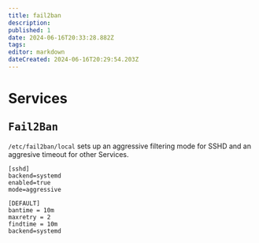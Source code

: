 ```yaml
---
title: fail2ban
description: 
published: 1
date: 2024-06-16T20:33:28.882Z
tags: 
editor: markdown
dateCreated: 2024-06-16T20:29:54.203Z
---
```


# Services

## <kbd>Fail2Ban</kbd>

`/etc/fail2ban/local` sets up an aggressive filtering mode for SSHD and an aggresive timeout for other Services.

```
[sshd]
backend=systemd
enabled=true
mode=aggressive

[DEFAULT]
bantime = 10m
maxretry = 2
findtime = 10m
backend=systemd
```